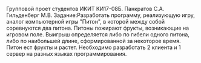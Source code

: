 Групповой проет студентов ИКИТ КИ17-08Б.
Панкратов С.А.
Гильденберг М.В.
Задание:Разработать программу, реализующую игру, аналог компьютерной игры "Питон", в которой между собой соревнуются два питона. Питоны пожирают фрукты, возникающие на игровом поле. Выигрыш определяется либо по гибели одного питона, либо по наибольшей длине, сформированной за некоторое время. Питон ест фрукты и растет. Необходимо разработать 2 клиента и 1 сервер на разных языках программирования.
